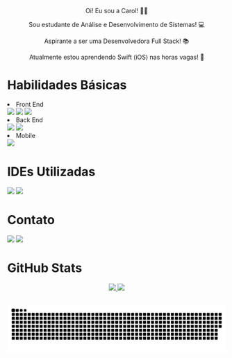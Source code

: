 <div align="center">
<p> Oi! Eu sou a Carol! 👋🏻 </p>
<p> Sou estudante de Análise e Desenvolvimento de Sistemas! 💻 </p>
<p> Aspirante a ser uma Desenvolvedora Full Stack! 📚 </p>
<p> Atualmente estou aprendendo Swift (iOS) nas horas vagas! 📱 </p>
</div>

# Habilidades Básicas

<li> Front End </li>
<div>
 <img src="https://img.shields.io/badge/HTML5-E34F26?style=for-the-badge&logo=html5&logoColor=white"> 
 <img src="https://img.shields.io/badge/CSS3-1572B6?style=for-the-badge&logo=css3&logoColor=white"> 
 <img src="https://img.shields.io/badge/JavaScript-323330?style=for-the-badge&logo=javascript&logoColor=F7DF1E">
</div>

<li> Back End </li> 
<div>
 <img src="https://img.shields.io/badge/PHP-777BB4?style=for-the-badge&logo=php&logoColor=white"> 
 <img src="https://img.shields.io/badge/C-00599C?style=for-the-badge&logo=c&logoColor=white"> 
</div>

<li> Mobile </li> 
<div>
 <img src="https://img.shields.io/badge/Swift-FA7343?style=for-the-badge&logo=swift&logoColor=white">
</div>
 
# IDEs Utilizadas

<div>
 <img src="https://img.shields.io/badge/Visual%20Studio%20Code-0078d7.svg?style=for-the-badge&logo=visual-studio-code&logoColor=white">
 <img src="https://img.shields.io/badge/Xcode-007ACC?style=for-the-badge&logo=Xcode&logoColor=white">
</div>

# Contato

<div> 
  <a href="https://www.linkedin.com/in/carolinepedasil" target="_blank"><img src="https://img.shields.io/badge/-LinkedIn-%230077B5?style=for-the-badge&logo=linkedin&logoColor=white" target="_blank"></a>
  <a href = "mailto:carolinepedasil@gmail.com"><img src="https://img.shields.io/badge/-Gmail-%23333?style=for-the-badge&logo=gmail&logoColor=white" target="_blank"></a>
</div>

# GitHub Stats
 
<div align="center">
  <a href="https://github.com/carolinepedasil">
  <img height="180em" src="https://github-readme-stats.vercel.app/api?username=carolinepedasil&show_icons=true&theme=dracula&include_all_commits=true&count_private=true"/>
  <img height="180em" src="https://github-readme-stats.vercel.app/api/top-langs/?username=carolinepedasil&layout=compact&langs_count=7&theme=dracula"/>
</div>
  
##
  
  ![Snake animation](https://github.com/carolinepedasil/carolinepedasil/blob/output/github-contribution-grid-snake.svg)
